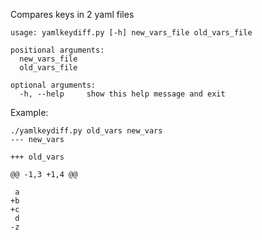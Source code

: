 Compares keys in 2 yaml files

```
usage: yamlkeydiff.py [-h] new_vars_file old_vars_file

positional arguments:
  new_vars_file
  old_vars_file

optional arguments:
  -h, --help     show this help message and exit
```


Example:

```
./yamlkeydiff.py old_vars new_vars
--- new_vars

+++ old_vars

@@ -1,3 +1,4 @@

 a
+b
+c
 d
-z
```
